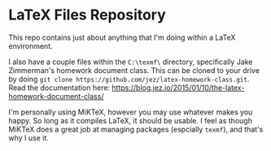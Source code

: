 # LaTeX Files Repository
This repo contains just about anything that I'm doing within a LaTeX environment.

I also have a couple files within the `C:\texmf\` directory, specifically Jake Zimmerman's homework document class.
This can be cloned to your drive by doing `git clone https://github.com/jez/latex-homework-class.git`. Read the documentation here: https://blog.jez.io/2015/01/10/the-latex-homework-document-class/

I'm personally using MiKTeX, however you may use whatever makes you happy. So long as it compiles LaTeX, it should be usable. I feel as though MiKTeX does a great job at managing packages (espcially `texmf`), and that's why I use it.